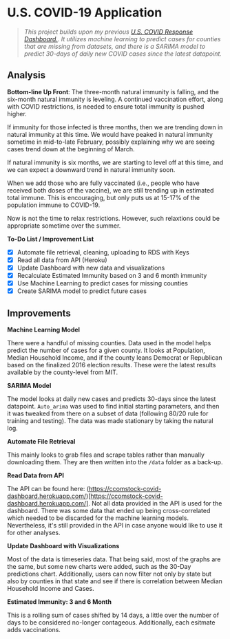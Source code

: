 # U.S. COVID-19 Application

> *This project builds upon my previous [U.S. COVID Response Dashboard.](https://github.com/CCom20/us-covid-response). It utilizes machine learning to predict cases for counties that are missing from datasets, and there is a SARIMA model to predict 30-days of daily new COVID cases since the latest datapoint.*

## Analysis

**Bottom-line Up Front**: The three-month natural immunity is falling, and the six-month natural immunity is leveling. A continued vaccination effort, along with COVID restrictions, is needed to ensure total immunity is pushed higher. 

If immunity for those infected is three months, then we are trending down in natural immunity at this time. We would have peaked in natural immunity sometime in mid-to-late February, possibly explaining why we are seeing cases trend down at the beginning of March.

If natural immunity is six months, we are starting to level off at this time, and we can expect a downward trend in natural immunity soon.

When we add those who are fully vaccinated (i.e., people who have received both doses of the vaccine), we are still trending up in estimated total immune. This is encouraging, but only puts us at 15-17% of the population immune to COVID-19. 

Now is not the time to relax restrictions. However, such relaxtions could be appropriate sometime over the summer. 

**To-Do List / Improvement List**
- [x] Automate file retrieval, cleaning, uploading to RDS with Keys
- [x] Read all data from API (Heroku)
- [x] Update Dashboard with new data and visualizations
- [x] Recalculate Estimated Immunity based on 3 and 6 month immunity
- [x] Use Machine Learning to predict cases for missing counties
- [x] Create SARIMA model to predict future cases

## Improvements

**Machine Learning Model**

There were a handful of missing counties. Data used in the model helps predict the number of cases for a given county. It looks at Population, Median Household Income, and if the county leans Democrat or Republican based on the finalized 2016 election results. These were the latest results available by the county-level from MIT.

**SARIMA Model**

The model looks at daily new cases and predicts 30-days since the latest datapoint. `Auto_arima` was used to find initial starting parameters, and then it was tweaked from there on a subset of data (following 80/20 rule for training and testing). The data was made stationary by taking the natural log. 

**Automate File Retrieval**

This mainly looks to grab files and scrape tables rather than manually downloading them. They are then written into the `/data` folder as a back-up. 

**Read Data from API**

The API can be found here: (https://ccomstock-covid-dashboard.herokuapp.com/)[https://ccomstock-covid-dashboard.herokuapp.com/]. Not all data provided in the API is used for the dashboard. There was some data that ended up being cross-correlated which needed to be discarded for the machine learning models. Nevertheless, it's still provided in the API in case anyone would like to use it for other analyses.

**Update Dashboard with Visualizations**

Most of the data is timeseries data. That being said, most of the graphs are the same, but some new charts were added, such as the 30-Day predictions chart. Additionally, users can now filter not only by state but also by counties in that state and see if there is correlation between Median Household Income and Cases.

**Estimated Immunity: 3 and 6 Month**

This is a rolling sum of cases shifted by 14 days, a little over the number of days to be considered no-longer contageous. Additionally, each esitmate adds vaccinations. 